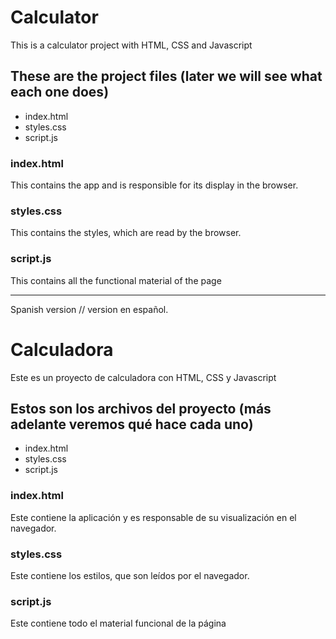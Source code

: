 # Calculator
This is a calculator project with HTML, CSS and Javascript
## These are the project files (later we will see what each one does)
* index.html
* styles.css
* script.js

### index.html
This contains the app and is responsible for its display in the browser.
### styles.css
This contains the styles, which are read by the browser.
### script.js
This contains all the functional material of the page

****
Spanish version // version en español.
# Calculadora
Este es un proyecto de calculadora con HTML, CSS y Javascript
## Estos son los archivos del proyecto (más adelante veremos qué hace cada uno)
* index.html
* styles.css
* script.js

### index.html
Este contiene la aplicación y es responsable de su visualización en el navegador.
### styles.css
Este contiene los estilos, que son leídos por el navegador.
### script.js
Este contiene todo el material funcional de la página